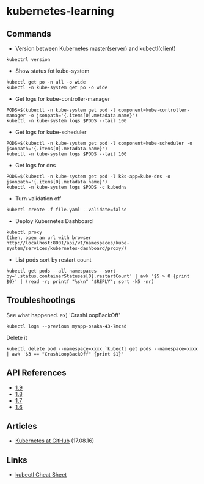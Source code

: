 # kubernetes-learning

## Commands

- Version between Kubernetes master(server) and kubectl(client)
```
kubectrl version
```

- Show status fot kube-system
```
kubectl get po -n all -o wide
kubectl -n kube-system get po -o wide
```

- Get logs for kube-controller-manager
```
PODS=$(kubectl -n kube-system get pod -l component=kube-controller-manager -o jsonpath='{.items[0].metadata.name}')
kubectl -n kube-system logs $PODS --tail 100
```

- Get logs for kube-scheduler
```
PODS=$(kubectl -n kube-system get pod -l component=kube-scheduler -o jsonpath='{.items[0].metadata.name}')
kubectl -n kube-system logs $PODS --tail 100
```

- Get logs for dns
```
PODS=$(kubectl -n kube-system get pod -l k8s-app=kube-dns -o jsonpath='{.items[0].metadata.name}')
kubectl -n kube-system logs $PODS -c kubedns
```

- Turn validation off
```
kubectl create -f file.yaml --validate=false
```

- Deploy Kubernetes Dashboard
```
kubectl proxy
(then, open an url with browser http://localhost:8001/api/v1/namespaces/kube-system/services/kubernetes-dashboard/proxy/)
```

- List pods sort by restart count
```
kubectl get pods --all-namespaces --sort-by='.status.containerStatuses[0].restartCount' | awk '$5 > 0 {print $0}' | (read -r; printf "%s\n" "$REPLY"; sort -k5 -nr)
```

## Troubleshootings

See what happened. ex) 'CrashLoopBackOff'

```
kubectl logs --previous myapp-osaka-43-7mcsd
```

Delete it

```
kubectl delete pod --namespace=xxxx `kubectl get pods --namespace=xxxx | awk '$3 == "CrashLoopBackOff" {print $1}'
```

## API References
- [1.9](https://v1-9.docs.kubernetes.io/docs/api-reference/v1.9/)
- [1.8](https://v1-8.docs.kubernetes.io/docs/api-reference/v1.8/)
- [1.7](https://v1-7.docs.kubernetes.io/docs/api-reference/v1.7/)
- [1.6](https://v1-6.docs.kubernetes.io/docs/api-reference/v1.6/)

## Articles
- [Kubernetes at GitHub](https://githubengineering.com/kubernetes-at-github/) (17.08.16)

## Links
- [kubectl Cheat Sheet](https://kubernetes.io/docs/user-guide/kubectl-cheatsheet/)

